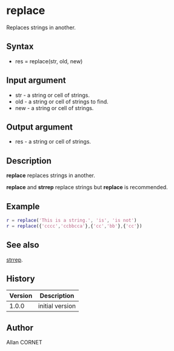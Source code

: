 

# replace

Replaces strings in another.

## Syntax

- res = replace(str, old, new)

## Input argument

 - str - a string or cell of strings.
 - old - a string or cell of strings to find.
 - new - a string or cell of strings.

## Output argument

 - res - a string or cell of strings.

## Description


  <p><b>replace</b> replaces strings in another.</p>
  <p><b>replace</b> and <b>strrep</b> replace strings but <b>replace</b> is recommended.</p>


## Example

```matlab
r = replace('This is a string.', 'is', 'is not')
r = replace({'cccc','ccbbcca'},{'cc','bb'},{'cc'})
```

## See also

[strrep](strrep.md).
## History

|Version|Description|
|------|------|
|1.0.0|initial version|


## Author

Allan CORNET



